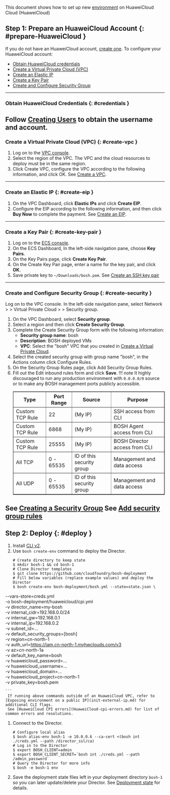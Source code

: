 This document shows how to set up new [environment](terminology.md#environment) on HuaweiCloud Cloud (HuaweiCloud)
 ## Step 1: Prepare an HuaweiCloud Account {: #prepare-HuaweiCloud }
 If you do not have an HuaweiCloud account, [create one](https://reg.huaweicloud.com/registerui/public/custom/register.html?locale=zh-cn#/register).
 To configure your HuaweiCloud account:
 * [Obtain HuaweiCloud credentials](#credentials)
* [Create a Virtual Private Cloud (VPC)](#create-vpc)
* [Create an Elastic IP](#create-eip)
* [Create a Key Pair](#create-key-pair)
* [Create and Configure Security Group](#create-security)
 ---
### Obtain HuaweiCloud Credentials {: #credentials }
 Follow [Creating Users](https://console.huaweicloud.com/iam/#/myCredential) to obtain the username and account.
 ---
### Create a Virtual Private Cloud (VPC) {: #create-vpc }
 1. Log on to the [VPC console](https://console.huaweicloud.com/vpc).
 1. Select the region of the VPC. The VPC and the cloud resources to deploy must be in the same region.
 1. Click Create VPC, configure the VPC according to the following information, and click OK.
 See [Create a VPC](https://console.huaweicloud.com/vpc/?region=cn-north-1&locale=en-us#/vpc/createVpc).
 ---
### Create an Elastic IP {: #create-eip }
 1. On the VPC Dashboard, click **Elastic IPs** and click **Create EIP**.
 1. Configure the EIP according to the following information, and then click **Buy Now** to complete the payment.
 See [Create an EIP](https://www.huaweicloud.com/en-us/product/eip.html).
 ---
### Create a Key Pair {: #create-key-pair }
 1. Log on to the [ECS console](https://auth.huaweicloud.com/authui/login.action?locale=en-us#/login).
 1. On the ECS Dashboard, In the left-side navigation pane, choose **Key Pairs**.
 1. On the Key Pairs page, click **Create Key Pair**.
 1. On the Create Key Pair page, enter a name for the key pair, and click **OK**.
 1. Save private key to `~/Downloads/bosh.pem`.
 See [Create an SSH key pair](https://support.huaweicloud.com/en-us/dew_faq/dew_01_0063.html)
 ---
### Create and Configure Security Group {: #create-security }
 Log on to the  VPC console.
In the left-side navigation pane, select Network > > Virtual Private Cloud > > Security group.
 1. On the VPC Dashboard, select **Security group**.
 1. Select a region and then click **Create Security Group**.
 1. Complete the Create Security Group form with the following information:
    * **Security group name**: bosh
    * **Description**: BOSH deployed VMs
    * **VPC**: Select the "bosh" VPC that you created in [Create a Virtual Private Cloud](#create-vpc).
 1. Select the created security group with group name "bosh", in the Actions column click Configure Rules.
 1. On the Security Group Rules page, click Add Security Group Rules.
 1. Fill out the Edit inbound rules form and click **Save**.
     !!! note
        It highly discouraged to run any production environment with <code>0.0.0.0/0</code> source or to make any BOSH management ports publicly accessible.
     <table border="1" class="nice">
      <tr>
        <th>Type</th>
        <th>Port Range</th>
        <th>Source</th>
        <th>Purpose</th>
      </tr>
       <tr><td>Custom TCP Rule</td><td>22</td><td>(My IP)</td><td>SSH access from CLI</td></tr>
      <tr><td>Custom TCP Rule</td><td>6868</td><td>(My IP)</td><td>BOSH Agent access from CLI</td></tr>
      <tr><td>Custom TCP Rule</td><td>25555</td><td>(My IP)</td><td>BOSH Director access from CLI</td></tr>
       <tr><td>All TCP</td><td>0 - 65535</td><td>ID of this security group</td><td>Management and data access</td></tr>
      <tr><td>All UDP</td><td>0 - 65535</td><td>ID of this security group</td><td>Management and data access</td></tr>
    </table>
 See [Creating a Security Group](https://www.alibabacloud.com/help/doc-detail/25468.htm)
 See [Add security group rules](https://www.alibabacloud.com/help/doc-detail/25471.htm)
 ---
## Step 2: Deploy {: #deploy }
 1. Install [CLI v2](cli-v2.md).
 1. Use `bosh create-env` command to deploy the Director.
     ```shell
    # Create directory to keep state
    $ mkdir bosh-1 && cd bosh-1
     # Clone Director templates
    $ git clone https://github.com/cloudfoundry/bosh-deployment
     # Fill below variables (replace example values) and deploy the Director
    $ bosh create-env bosh-deployment/bosh.yml --state=state.json \
 --vars-store=creds.yml \
 -o bosh-deployment/huaweicloud/cpi.yml \
 -v director_name=my-bosh \
 -v internal_cidr=192.168.0.0/24 \
 -v internal_gw=192.168.0.1 \
 -v internal_ip=192.168.0.2 \
 -v subnet_id=... \
 -v default_security_groups=[bosh] \
 -v region=cn-north-1 \
 -v auth_url=https://iam.cn-north-1.myhwclouds.com/v3 \
 -v az=cn-north-1a \
 -v default_key_name=bosh \
 -v huaweicloud_password=... \
 -v huaweicloud_username=... \
 -v huaweicloud_domain=... \
 -v huaweicloud_project=cn-north-1 \
 -v private_key=bosh.pem

    ```
     If running above commands outside of an HuaweiCloud VPC, refer to [Exposing environment on a public IP](init-external-ip.md) for additional CLI flags.
     See [HuaweiCloud CPI errors](HuaweiCloud-cpi-errors.md) for list of common errors and resolutions.
 1. Connect to the Director.
     ```shell
    # Configure local alias
    $ bosh alias-env bosh-1 -e 10.0.0.6 --ca-cert <(bosh int ./creds.yml --path /director_ssl/ca)
     # Log in to the Director
    $ export BOSH_CLIENT=admin
    $ export BOSH_CLIENT_SECRET=`bosh int ./creds.yml --path /admin_password`
     # Query the Director for more info
    $ bosh -e bosh-1 env
    ```
 1. Save the deployment state files left in your deployment directory `bosh-1` so you can later update/delete your Director. See [Deployment state](cli-envs.md#deployment-state) for details.
